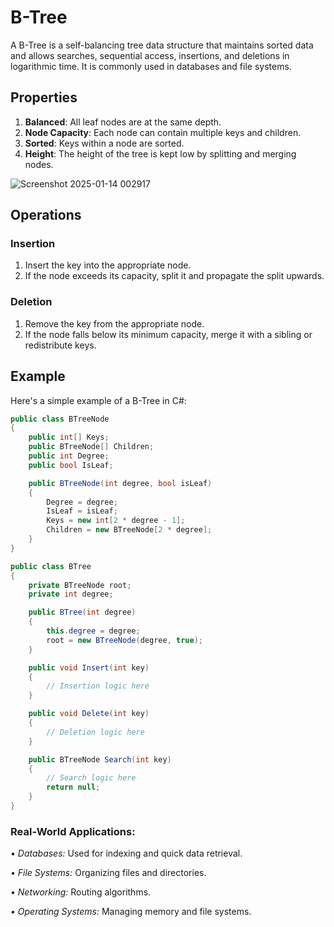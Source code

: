 # B-Tree

A B-Tree is a self-balancing tree data structure that maintains sorted data and allows searches, sequential access, insertions, and deletions in logarithmic time. It is commonly used in databases and file systems.

## Properties

1. **Balanced**: All leaf nodes are at the same depth.
2. **Node Capacity**: Each node can contain multiple keys and children.
3. **Sorted**: Keys within a node are sorted.
4. **Height**: The height of the tree is kept low by splitting and merging nodes.


![Screenshot 2025-01-14 002917](https://github.com/user-attachments/assets/158e69fc-07bc-41eb-b47a-5bf68ee514e9)


## Operations

### Insertion

1. Insert the key into the appropriate node.
2. If the node exceeds its capacity, split it and propagate the split upwards.

### Deletion

1. Remove the key from the appropriate node.
2. If the node falls below its minimum capacity, merge it with a sibling or redistribute keys.

## Example

Here's a simple example of a B-Tree in C#:

```csharp
public class BTreeNode
{
    public int[] Keys;
    public BTreeNode[] Children;
    public int Degree;
    public bool IsLeaf;

    public BTreeNode(int degree, bool isLeaf)
    {
        Degree = degree;
        IsLeaf = isLeaf;
        Keys = new int[2 * degree - 1];
        Children = new BTreeNode[2 * degree];
    }
}

public class BTree
{
    private BTreeNode root;
    private int degree;

    public BTree(int degree)
    {
        this.degree = degree;
        root = new BTreeNode(degree, true);
    }

    public void Insert(int key)
    {
        // Insertion logic here
    }

    public void Delete(int key)
    {
        // Deletion logic here
    }

    public BTreeNode Search(int key)
    {
        // Search logic here
        return null;
    }
}
```


### Real-World Applications:
*• Databases:*  Used for indexing and quick data retrieval.

*• File Systems:* Organizing files and directories.

*• Networking:* Routing algorithms.

*• Operating Systems:* Managing memory and file systems.
